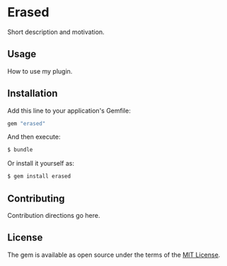 # Erased
Short description and motivation.

## Usage
How to use my plugin.

## Installation
Add this line to your application's Gemfile:

```ruby
gem "erased"
```

And then execute:
```bash
$ bundle
```

Or install it yourself as:
```bash
$ gem install erased
```

## Contributing
Contribution directions go here.

## License
The gem is available as open source under the terms of the [MIT License](https://opensource.org/licenses/MIT).

